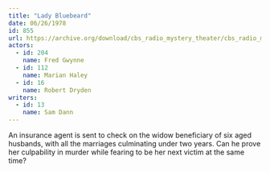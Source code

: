 ```yaml
---
title: "Lady Bluebeard"
date: 06/26/1978
id: 855
url: https://archive.org/download/cbs_radio_mystery_theater/cbs_radio_mystery_theater-0851-0900.zip/cbs_radio_mystery_theater-0851-0900%2Fcbsrmt_0855_the_lady_bluebeard.mp3
actors:  
  - id: 204
    name: Fred Gwynne  
  - id: 112
    name: Marian Haley  
  - id: 16
    name: Robert Dryden
writers:  
  - id: 13
    name: Sam Dann
---
```

An insurance agent is sent to check on the widow beneficiary of six aged husbands, with all the marriages culminating under two years. Can he prove her culpability in murder while fearing to be her next victim at the same time?